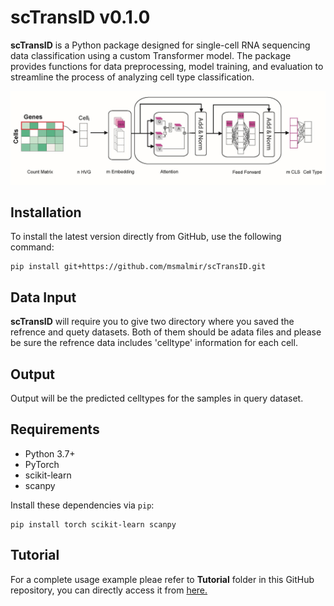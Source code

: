 # scTransID v0.1.0

**scTransID** is a Python package designed for single-cell RNA sequencing data classification using a custom Transformer model. The package provides functions for data preprocessing, model training, and evaluation to streamline the process of analyzing cell type classification.

![](Images/scTransID_overview.jpg)


## Installation

To install the latest version directly from GitHub, use the following command:

```
pip install git+https://github.com/msmalmir/scTransID.git
```

## Data Input
**scTransID** will require you to give two directory where you saved the refrence and quety datasets. Both of them should be adata files and please be sure the refrence data includes 'celltype' information for each cell. 

## Output 
Output will be the predicted celltypes for the samples in query dataset. 

## Requirements

- Python 3.7+
- PyTorch
- scikit-learn
- scanpy

Install these dependencies via `pip`:

```
pip install torch scikit-learn scanpy
```

## Tutorial
For a complete usage example pleae refer to **Tutorial** folder in this GitHub repository, you can directly access it from [here.](https://github.com/msmalmir/scTransID/tree/main/Tutorial)

